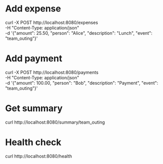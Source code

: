 # Add expense
curl -X POST http://localhost:8080/expenses \
  -H "Content-Type: application/json" \
  -d '{"amount": 25.50, "person": "Alice", "description": "Lunch", "event": "team_outing"}'

# Add payment
curl -X POST http://localhost:8080/payments \
  -H "Content-Type: application/json" \
  -d '{"amount": 100.00, "person": "Bob", "description": "Payment", "event": "team_outing"}'

# Get summary
curl http://localhost:8080/summary/team_outing

# Health check
curl http://localhost:8080/health

